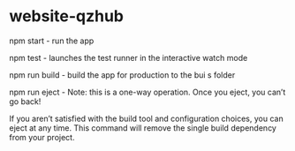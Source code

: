 # website-qzhub

npm start - run the app

npm test - launches the test runner in the interactive watch mode

npm run build - build the app for production to the bui
s folder

npm run eject - Note: this is a one-way operation. Once you eject, you can’t go back!

If you aren’t satisfied with the build tool and configuration choices, you can eject at any time. This command will remove the single build dependency from your project.
